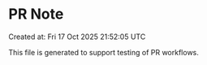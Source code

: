 # PR Note

Created at: Fri 17 Oct 2025 21:52:05 UTC

This file is generated to support testing of PR workflows.

